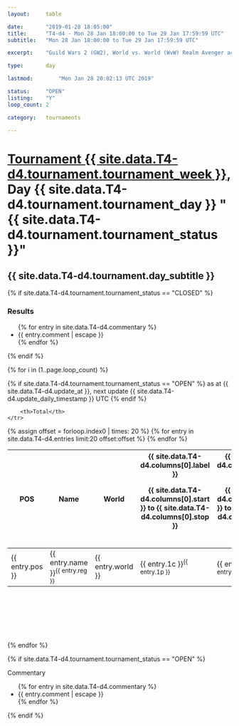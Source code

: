 ```yaml
---
layout: 	table

date: 		"2019-01-28 18:05:00"
title: 		"T4-d4 - Mon 28 Jan 18:00:00 to Tue 29 Jan 17:59:59 UTC"
subtitle: 	"Mon 28 Jan 18:00:00 to Tue 29 Jan 17:59:59 UTC"

excerpt:    "Guild Wars 2 (GW2), World vs. World (WvW) Realm Avenger achivement Tournament. \"Every Kill Counts\""

type:       day

lastmod: 		"Mon Jan 28 20:02:13 UTC 2019"

status:     "OPEN"
listing:    "Y"
loop_count: 2

category: 	tournaments

---
```

<div class="table_header">
    <h1><a href="{{ site.data.T4-d4.tournament.week_url }}">Tournament {{ site.data.T4-d4.tournament.tournament_week }}</a>, Day {{ site.data.T4-d4.tournament.tournament_day }} "{{ site.data.T4-d4.tournament.tournament_status }}"</h1>
    <h2>{{ site.data.T4-d4.tournament.day_subtitle }}</h2> 
</div>

{% if site.data.T4-d4.tournament.tournament_status == "CLOSED" %} 
<div class="commentary">
  <h3>Results</h3>
  <ul>
    {% for entry in site.data.T4-d4.commentary %}
    <li class="commentary_list">{{ entry.comment | escape }}</li>
    {% endfor %}
  </ul>
</div>
{% endif %}


{% for i in (1..page.loop_count) %}

{% if site.data.T4-d4.tournament.tournament_status == "OPEN" %} 
<span class="table_nextupdate">as at {{ site.data.T4-d4.update_at }}, next update {{ site.data.T4-d4.update_daily_timestamp }} UTC</span> 
{% endif %}

<table class="day_table">
  <colgroup>
    <col style="width:18px">
    <col style="width:55px">
    <col style="width:55px">
    <col style="width:12px">
    <col style="width:12px">
    <col style="width:12px">
    <col style="width:12px">
    <col style="width:12px">
    <col style="width:12px">
    <col style="width:12px">
    <col style="width:12px">
    <col style="width:12px">
    <col style="width:12px">
    <col style="width:12px">
    <col style="width:12px">
    <col style="width:12px">
    <col style="width:12px">
    <col style="width:12px">
    <col style="width:12px">
    <col style="width:12px">
    <col style="width:12px">
    <col style="width:12px">
    <col style="width:12px">
    <col style="width:12px">
    <col style="width:12px">
    <col style="width:12px">
    <col style="width:12px">
    <col style="width:18px">
  </colgroup>  
  <thead>
    <tr>
        <th>POS</th>
        <th class="AlignLeft">Name</th>
        <th class="AlignLeft">World</th>

<th><div class="label">{{ site.data.T4-d4.columns[0].label }}<p class="onhover">{{ site.data.T4-d4.columns[0].start }} to {{ site.data.T4-d4.columns[0].stop }}</p></div>​</th>
<th><div class="label">{{ site.data.T4-d4.columns[1].label }}<p class="onhover">{{ site.data.T4-d4.columns[1].start }} to {{ site.data.T4-d4.columns[1].stop }}</p></div>​</th>
<th><div class="label">{{ site.data.T4-d4.columns[2].label }}<p class="onhover">{{ site.data.T4-d4.columns[2].start }} to {{ site.data.T4-d4.columns[2].stop }}</p></div>​</th>
<th><div class="label">{{ site.data.T4-d4.columns[3].label }}<p class="onhover">{{ site.data.T4-d4.columns[3].start }} to {{ site.data.T4-d4.columns[3].stop }}</p></div>​</th>
<th><div class="label">{{ site.data.T4-d4.columns[4].label }}<p class="onhover">{{ site.data.T4-d4.columns[4].start }} to {{ site.data.T4-d4.columns[4].stop }}</p></div>​</th>
<th><div class="label">{{ site.data.T4-d4.columns[5].label }}<p class="onhover">{{ site.data.T4-d4.columns[5].start }} to {{ site.data.T4-d4.columns[5].stop }}</p></div>​</th>
<th><div class="label">{{ site.data.T4-d4.columns[6].label }}<p class="onhover">{{ site.data.T4-d4.columns[6].start }} to {{ site.data.T4-d4.columns[6].stop }}</p></div>​</th>
<th><div class="label">{{ site.data.T4-d4.columns[7].label }}<p class="onhover">{{ site.data.T4-d4.columns[7].start }} to {{ site.data.T4-d4.columns[7].stop }}</p></div>​</th>
<th><div class="label">{{ site.data.T4-d4.columns[8].label }}<p class="onhover">{{ site.data.T4-d4.columns[8].start }} to {{ site.data.T4-d4.columns[8].stop }}</p></div>​</th>
<th><div class="label">{{ site.data.T4-d4.columns[9].label }}<p class="onhover">{{ site.data.T4-d4.columns[9].start }} to {{ site.data.T4-d4.columns[9].stop }}</p></div>​</th>
<th><div class="label">{{ site.data.T4-d4.columns[10].label }}<p class="onhover">{{ site.data.T4-d4.columns[10].start }} to {{ site.data.T4-d4.columns[10].stop }}</p></div>​</th>

<th><div class="label">{{ site.data.T4-d4.columns[11].label }}<p class="onhover">{{ site.data.T4-d4.columns[11].start }} to {{ site.data.T4-d4.columns[11].stop }}</p></div>​</th>
<th><div class="label">{{ site.data.T4-d4.columns[12].label }}<p class="onhover">{{ site.data.T4-d4.columns[12].start }} to {{ site.data.T4-d4.columns[12].stop }}</p></div>​</th>
<th><div class="label">{{ site.data.T4-d4.columns[13].label }}<p class="onhover">{{ site.data.T4-d4.columns[13].start }} to {{ site.data.T4-d4.columns[13].stop }}</p></div>​</th>
<th><div class="label">{{ site.data.T4-d4.columns[14].label }}<p class="onhover">{{ site.data.T4-d4.columns[14].start }} to {{ site.data.T4-d4.columns[14].stop }}</p></div>​</th>
<th><div class="label">{{ site.data.T4-d4.columns[15].label }}<p class="onhover">{{ site.data.T4-d4.columns[15].start }} to {{ site.data.T4-d4.columns[15].stop }}</p></div>​</th>
<th><div class="label">{{ site.data.T4-d4.columns[16].label }}<p class="onhover">{{ site.data.T4-d4.columns[16].start }} to {{ site.data.T4-d4.columns[16].stop }}</p></div>​</th>
<th><div class="label">{{ site.data.T4-d4.columns[17].label }}<p class="onhover">{{ site.data.T4-d4.columns[17].start }} to {{ site.data.T4-d4.columns[17].stop }}</p></div>​</th>
<th><div class="label">{{ site.data.T4-d4.columns[18].label }}<p class="onhover">{{ site.data.T4-d4.columns[18].start }} to {{ site.data.T4-d4.columns[18].stop }}</p></div>​</th>
<th><div class="label">{{ site.data.T4-d4.columns[19].label }}<p class="onhover">{{ site.data.T4-d4.columns[19].start }} to {{ site.data.T4-d4.columns[19].stop }}</p></div>​</th>
<th><div class="label">{{ site.data.T4-d4.columns[20].label }}<p class="onhover">{{ site.data.T4-d4.columns[20].start }} to {{ site.data.T4-d4.columns[20].stop }}</p></div>​</th>

<th><div class="label">{{ site.data.T4-d4.columns[21].label }}<p class="onhover">{{ site.data.T4-d4.columns[21].start }} to {{ site.data.T4-d4.columns[21].stop }}</p></div>​</th>
<th><div class="label">{{ site.data.T4-d4.columns[22].label }}<p class="onhover">{{ site.data.T4-d4.columns[22].start }} to {{ site.data.T4-d4.columns[22].stop }}</p></div>​</th>
<th><div class="label">{{ site.data.T4-d4.columns[23].label }}<p class="onhover">{{ site.data.T4-d4.columns[23].start }} to {{ site.data.T4-d4.columns[23].stop }}</p></div>​</th>

        <th>Total</th>
    </tr>
  </thead>
  {% assign offset = forloop.index0 | times: 20 %}
<tbody>
{% for entry in site.data.T4-d4.entries limit:20 offset:offset %}
  <tr>
    <td class="pl{{ entry.pos }}">{{ entry.pos }}</td>
    <td class="AlignLeft">{{ entry.name }}<sup>{{ entry.reg }}</sup></td>
    <td class="AlignLeft">{{ entry.world }}</td>
    <td class="pl{{ entry.1p }}">{{ entry.1c }}<sup>{{ entry.1p }}</sup></td>
    <td class="pl{{ entry.2p }}">{{ entry.2c }}<sup>{{ entry.2p }}</sup></td>
    <td class="pl{{ entry.3p }}">{{ entry.3c }}<sup>{{ entry.3p }}</sup></td>
    <td class="pl{{ entry.4p }}">{{ entry.4c }}<sup>{{ entry.4p }}</sup></td>
    <td class="pl{{ entry.5p }}">{{ entry.5c }}<sup>{{ entry.5p }}</sup></td>
    <td class="pl{{ entry.6p }}">{{ entry.6c }}<sup>{{ entry.6p }}</sup></td>
    <td class="pl{{ entry.7p }}">{{ entry.7c }}<sup>{{ entry.7p }}</sup></td>
    <td class="pl{{ entry.8p }}">{{ entry.8c }}<sup>{{ entry.8p }}</sup></td>
    <td class="pl{{ entry.9p }}">{{ entry.9c }}<sup>{{ entry.9p }}</sup></td>
    <td class="pl{{ entry.10p }}">{{ entry.10c }}<sup>{{ entry.10p }}</sup></td>
    <td class="pl{{ entry.11p }}">{{ entry.11c }}<sup>{{ entry.11p }}</sup></td>
    <td class="pl{{ entry.12p }}">{{ entry.12c }}<sup>{{ entry.12p }}</sup></td>
    <td class="pl{{ entry.13p }}">{{ entry.13c }}<sup>{{ entry.13p }}</sup></td>
    <td class="pl{{ entry.14p }}">{{ entry.14c }}<sup>{{ entry.14p }}</sup></td>
    <td class="pl{{ entry.15p }}">{{ entry.15c }}<sup>{{ entry.15p }}</sup></td>
    <td class="pl{{ entry.16p }}">{{ entry.16c }}<sup>{{ entry.16p }}</sup></td>
    <td class="pl{{ entry.17p }}">{{ entry.17c }}<sup>{{ entry.17p }}</sup></td>
    <td class="pl{{ entry.18p }}">{{ entry.18c }}<sup>{{ entry.18p }}</sup></td>
    <td class="pl{{ entry.19p }}">{{ entry.19c }}<sup>{{ entry.19p }}</sup></td>
    <td class="pl{{ entry.20p }}">{{ entry.20c }}<sup>{{ entry.20p }}</sup></td>
    <td class="pl{{ entry.21p }}">{{ entry.21c }}<sup>{{ entry.21p }}</sup></td>
    <td class="pl{{ entry.22p }}">{{ entry.22c }}<sup>{{ entry.22p }}</sup></td>
    <td class="pl{{ entry.23p }}">{{ entry.23c }}<sup>{{ entry.23p }}</sup></td>
    <td class="pl{{ entry.24p }}">{{ entry.24c }}<sup>{{ entry.24p }}</sup></td>
    <td>{{ entry.total }}</td>
  </tr>
{% endfor %}  
</tbody>
</table>
<div class="leaderboard">
  <script async src="//pagead2.googlesyndication.com/pagead/js/adsbygoogle.js"></script>
  <!-- 728x90 -->
  <ins class="adsbygoogle"
       style="display:inline-block;width:728px;height:90px"
       data-ad-client="ca-pub-3274917281288240"
       data-ad-slot="3870538733"></ins>
  <script>
  (adsbygoogle = window.adsbygoogle || []).push({});
  </script>    
</div>
<br />
{% endfor %}

{% if site.data.T4-d4.tournament.tournament_status == "OPEN" %} 
<div class="commentary">
  <span class="commentary_title">Commentary</span>
  <ul>
    {% for entry in site.data.T4-d4.commentary %}
    <li class="commentary_list">{{ entry.comment | escape }}</li>
    {% endfor %}
  </ul>
</div>
{% endif %}


